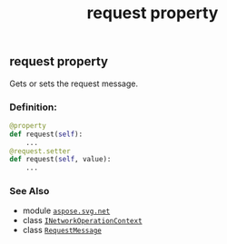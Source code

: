 ﻿---
title: request property
second_title: Aspose.SVG for Python via .NET API References
description: 
type: docs
weight: 30
url: /python-net/aspose.svg.net/inetworkoperationcontext/request/
is_root: false
---

## request property


Gets or sets the request message.
### Definition:
```python
@property
def request(self):
    ...
@request.setter
def request(self, value):
    ...
```

### See Also
* module [`aspose.svg.net`](../../)
* class [`INetworkOperationContext`](/svg/python-net/aspose.svg.net/inetworkoperationcontext)
* class [`RequestMessage`](/svg/python-net/aspose.svg.net/requestmessage)
